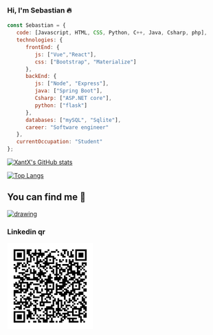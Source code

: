 ### Hi, I'm Sebastian :fire:

```js
const Sebastian = {
   code: [Javascript, HTML, CSS, Python, C++, Java, Csharp, php],
   technologies: {
      frontEnd: {
         js: ["Vue","React"],
         css: ["Bootstrap", "Materialize"]
      },
      backEnd: {
         js: ["Node", "Express"],
         java: ["Spring Boot"],
         Csharp: ["ASP.NET core"],
         python: ["flask"]
      },
      databases: ["mySQL", "Sqlite"],
      career: "Software engineer"
   },
   currentOccupation: "Student"
};
```
[![XantX's GitHub stats](https://github-readme-stats.vercel.app/api?username=XantX&theme=gruvbox&show_icons=true)](https://github.com/anuraghazra/github-readme-stats)

[![Top Langs](https://github-readme-stats.vercel.app/api/top-langs/?username=XantX&layout=compact&theme=gruvbox)](https://github.com/anuraghazra/github-readme-stats)

## You can find me :eyes:

<a href="https://www.linkedin.com/in/sebastian-diaz-torres-43058a161">

<img src="https://raw.githubusercontent.com/rahuldkjain/github-profile-readme-generator/master/src/images/icons/Social/linked-in-alt.svg" alt="drawing" width="30"/>
</a>

### Linkedin qr
<img src="./linkedin.png" alt="linkedin" style="width:200px;"/>
